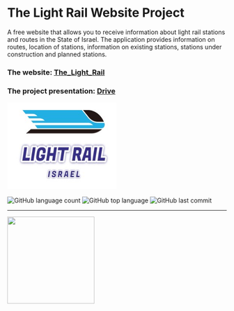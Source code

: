 # **The Light Rail Website Project**
  
A free website that allows you to receive information about light rail stations and routes in the State of Israel.
The application provides information on routes, location of stations, information on existing stations, stations under construction and planned stations.


### **The website: [The_Light_Rail](https://Llevi94.github.io/Llevi94.github.io/)**
### **The project presentation: [Drive](https://docs.google.com/presentation/d/1lSNNYAxck6iMQPUteKseSn-5NKnF0uUb/edit?usp=sharing&ouid=102096005842236165182&rtpof=true&sd=true/)**

<p>
<a href="https://lironlevi94.github.io/Llevi94.lightrail.github.io"><img src="css\images\logo.jpg" width="250" height="200"></a> 
</p>


![GitHub language count](https://img.shields.io/github/languages/count/Llevi94/Llevi94.github.io)
![GitHub top language](https://img.shields.io/github/languages/top/Llevi94/Llevi94.github.io?color=yellow)
![GitHub last commit](https://img.shields.io/github/last-commit/Llevi94/Llevi94.github.io?color=red&style=plastic)


------------------

<img src = "http://p92.hu/binaries/content/gallery/p92website/technologies/htmlcssjs-overview.png" width="200" height="200">


